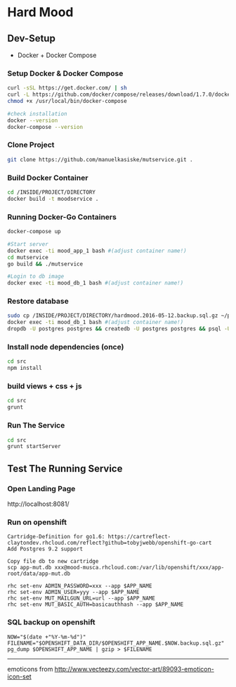 # Hard Mood

## Dev-Setup

- Docker + Docker Compose

### Setup Docker & Docker Compose
``` bash
curl -sSL https://get.docker.com/ | sh
curl -L https://github.com/docker/compose/releases/download/1.7.0/docker-compose-`uname -s`-`uname -m` > /usr/local/bin/docker-compose
chmod +x /usr/local/bin/docker-compose

#check installation
docker --version
docker-compose --version
```

### Clone Project 
``` bash
git clone https://github.com/manuelkasiske/mutservice.git .
```

### Build Docker Container
```bash
cd /INSIDE/PROJECT/DIRECTORY
docker build -t moodservice .
```

### Running Docker-Go Containers
``` bash
docker-compose up

#Start server
docker exec -ti mood_app_1 bash #(adjust container name!)
cd mutservice
go build && ./mutservice

#Login to db image
docker exec -ti mood_db_1 bash #(adjust container name!)
```

### Restore database
```bash
sudo cp /INSIDE/PROJECT/DIRECTORY/hardmood.2016-05-12.backup.sql.gz ~/postgres && sudo gunzip ~/postgres/hardmood.2016-05-12.backup.sql.gz
docker exec -ti mood_db_1 bash #(adjust container name!)
dropdb -U postgres postgres && createdb -U postgres postgres && psql -U postgres postgres < /var/lib/postgresql/data/hardmood.2016-05-12.backup.sql
```

### Install node dependencies (once)
```bash
cd src
npm install
```

### build views + css + js
```bash
cd src
grunt
```

### Run The Service
``` bash
cd src
grunt startServer
```

## Test The Running Service

### Open Landing Page

http://localhost:8081/

### Run on openshift

    Cartridge-Definition for go1.6: https://cartreflect-claytondev.rhcloud.com/reflect?github=tobyjwebb/openshift-go-cart
    Add Postgres 9.2 support

    Copy file db to new cartridge
    scp app-mut.db xxx@mood-musca.rhcloud.com:/var/lib/openshift/xxx/app-root/data/app-mut.db

    rhc set-env ADMIN_PASSWORD=xxx --app $APP_NAME
    rhc set-env ADMIN_USER=yyy --app $APP_NAME
    rhc set-env MUT_MAILGUN_URL=url --app $APP_NAME
    rhc set-env MUT_BASIC_AUTH=basicauthhash --app $APP_NAME

### SQL backup on openshift

    NOW="$(date +"%Y-%m-%d")"
    FILENAME="$OPENSHIFT_DATA_DIR/$OPENSHIFT_APP_NAME.$NOW.backup.sql.gz"
    pg_dump $OPENSHIFT_APP_NAME | gzip > $FILENAME

---
emoticons from http://www.vecteezy.com/vector-art/89093-emoticon-icon-set